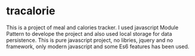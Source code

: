 # tracalorie
This is a project of  meal and calories tracker. I used javascript Module Pattern to develope the project and also used
local storage for data persistence. This is pure javascript project, no libries, jquery and no framework, only modern javascript
and some Es6 features has been used.
